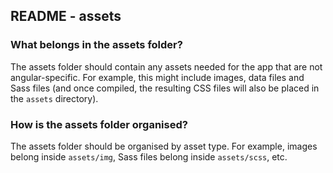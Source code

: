 ## README - assets

<!-- START doctoc -->
<!-- END doctoc -->

### What belongs in the assets folder?

The assets folder should contain any assets needed for 
the app that are not angular-specific. For example, 
this might include images, data files and Sass files 
(and once compiled, the resulting CSS files will also 
be placed in the `assets` directory).

### How is the assets folder organised?

The assets folder should be organised by asset type. 
For example, images belong inside `assets/img`, Sass 
files belong inside `assets/scss`, etc.
